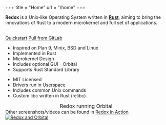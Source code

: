 +++
title = "Home"
url = "/home"
+++
<div class="row install-row">
  <div class="col-md-8">
    <p class="pitch">
      <b>Redox</b> is a Unix-like Operating System written in <a style="color: inherit;" href="https://www.rust-lang.org/"><b>Rust</b></a>,
      aiming to bring the innovations of Rust to a modern microkernel and full set of applications.
    </p>
  </div>
  <div class="col-md-4 install-box">
    <br/>
    <a class="btn btn-primary" href="/quickstart/">Quickstart</a>
    <a class="btn btn-default" href="https://gitlab.redox-os.org/redox-os/redox/">Pull from GitLab</a>
  </div>
</div>
<div class="row features">
  <div class="col-md-6">
    <ul class="laundry-list" style="margin-bottom: 0px;">
      <li>Inspired on Plan 9, Minix, BSD and Linux</li>
      <li>Implemented in Rust</li>
      <li>Microkernel Design</li>
      <li>Includes optional GUI - Orbital</li>
      <li>Supports Rust Standard Library</li>
    </ul>
  </div>
  <div class="col-md-6">
    <ul class="laundry-list">
      <li>MIT Licensed</li>
      <li>Drivers run in Userspace</li>
      <li>Includes common Unix commands</li>
      <li>Custom libc written in Rust (relibc)</li>
    </ul>
  </div>
</div>
<div class="row features">
  <div class="col-sm-12">
    <div style="font-size: 16px; text-align: center;">
      Redox running Orbital
    </div>
      Other screenshots/videos can be found in <a href="./screens.en.md">Redox in Action</a>
    </div>
    <a href="/img/redox-orbital/large.png">
      <picture>
        <source media="(min-width: 1300px)" srcset="/img/redox-orbital/large.webp" type="image/webp">
        <source media="(min-width: 640px)" srcset="/img/redox-orbital/medium.webp" type="image/webp">
        <source media="(min-width: 320px)" srcset="/img/redox-orbital/medium.webp" type="image/webp">
        <source media="(min-width: 1300px)" srcset="/img/redox-orbital/large.png" type="image/png">
        <source media="(min-width: 640px)" srcset="/img/redox-orbital/medium.png" type="image/png">
        <source media="(min-width: 320px)" srcset="/img/redox-orbital/small.png" type="image/png">
        <img src="/img/redox-orbital/medium.png" class="img-responsive" alt="Redox and Orbital">
      </picture>
    </a>
  </div>
</div>
<a rel="me" href="https://fosstodon.org/@redox"></a>
